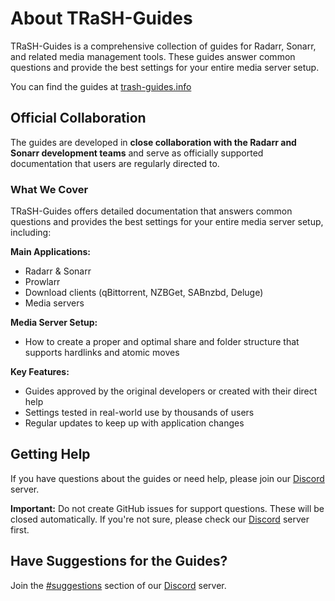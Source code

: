 # About TRaSH-Guides

TRaSH-Guides is a comprehensive collection of guides for Radarr, Sonarr, and related media management tools. These guides answer common questions and provide the best settings for your entire media server setup.

You can find the guides at [trash-guides.info](https://trash-guides.info/)

## Official Collaboration

The guides are developed in **close collaboration with the Radarr and Sonarr development teams** and serve as officially supported documentation that users are regularly directed to.

### What We Cover

TRaSH-Guides offers detailed documentation that answers common questions and provides the best settings for your entire media server setup, including:

**Main Applications:**

- Radarr & Sonarr
- Prowlarr
- Download clients (qBittorrent, NZBGet, SABnzbd, Deluge)
- Media servers

**Media Server Setup:**

- How to create a proper and optimal share and folder structure that supports hardlinks and atomic moves

**Key Features:**

- Guides approved by the original developers or created with their direct help
- Settings tested in real-world use by thousands of users
- Regular updates to keep up with application changes

## Getting Help

If you have questions about the guides or need help, please join our [Discord](https://trash-guides.info/discord) server.

**Important:** Do not create GitHub issues for support questions. These will be closed automatically. If you're not sure, please check our [Discord](https://trash-guides.info/discord) server first.

## Have Suggestions for the Guides?

Join the [#suggestions](https://discord.com/channels/492590071455940612/1021029470389403818) section of our [Discord](https://trash-guides.info/discord) server.
